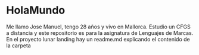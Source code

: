 # HolaMundo 
Me llamo Jose Manuel, tengo 28 años y vivo en Mallorca. Estudio un CFGS a distancia y este repositorio es para la asignatura de Lenguajes de Marcas.
En el proyecto lunar landing hay un readme.md explicando el contenido de la carpeta
